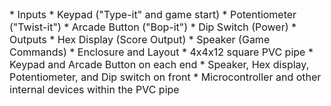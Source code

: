 <font size = "3">
    * Inputs
        * Keypad ("Type-it" and game start)
        * Potentiometer ("Twist-it")
        * Arcade Button ("Bop-it")
        * Dip Switch (Power)
    * Outputs
        * Hex Display (Score Output)
        * Speaker (Game Commands)
    * Enclosure and Layout
        * 4x4x12 square PVC pipe
        * Keypad and Arcade Button on each end
        * Speaker, Hex display, Potentiometer, and Dip switch on front
        * Microcontroller and other internal devices within the PVC pipe
</font>
